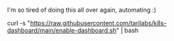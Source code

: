 I'm so tired of doing this all over again, automating :)

curl -s "https://raw.githubusercontent.com/tarilabs/k8s-dashboard/main/enable-dashboard.sh"  | bash
